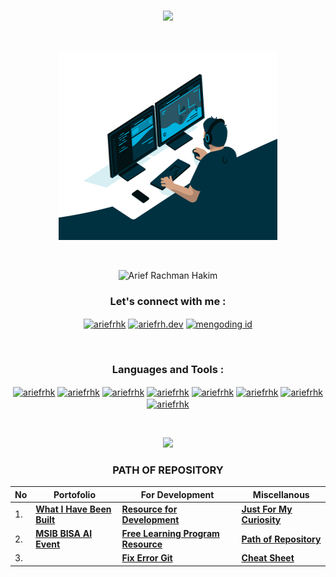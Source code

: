 <h3 align="center">
  <a href="https://git.io/typing-svg">
    <img src="https://readme-typing-svg.herokuapp.com?font=Fira+code&size=30&duration=3000&pause=1000&color=E4E4E4&background=000000E4&center=true&vCenter=true&width=435&lines=Hi,There👋;I'm+Arief+Rachman+Hakim;Logical+Visualizer👨‍💻;Nice+to+meet+you!">
  </a>
</h3>
<br>
<p align="center"><img src='https://github.com/ariefhk/Resource-for-Dev/blob/main/Profile/code.gif' alt='github' height='300' width='350' ></p>
<br>
<p align="center"> <img src="https://komarev.com/ghpvc/?username=ariefhk&label=Profile%20views&color=0e75b6&style=flat" alt="Arief Rachman Hakim" /> </p>
<h3 align="center">Let's connect with me :</h3>
<p align="center">
<a href="https://linkedin.com/in/ariefrhk" target="blank"><img align="center" src="https://img.shields.io/badge/LinkedIn-0A66C2?style=for-the-badge&logo=LinkedIn&logoColor=#0A66C2" alt="ariefrhk" /></a>
<a href="https://instagram.com/ariefrh.dev" target="blank" ><img align="center" src="https://img.shields.io/badge/Instagram-E4405F?style=for-the-badge&logo=Instagram&logoColor=white" alt="ariefrh.dev"/></a>
<a href="https://www.youtube.com/channel/UCh-ogojKcj7FwhKSHNL_Vwg" target="blank" ><img align="center" src="https://img.shields.io/badge/Youtube-FF0000?style=for-the-badge&logo=Youtube&logoColor=white" alt="mengoding id" /></a>
</p>

<br>
<h3 align="center">Languages and Tools :</h3>
<p align="center">
<a href="https://www.figma.com/" target="_blank"><img align="center" src="https://img.shields.io/badge/Figma-F24E1E?style=for-the-badge&logo=Figma&logoColor=white" alt="ariefrhk"  /></a>
<a href="https://developer.mozilla.org/en-US/docs/Web/HTML" target="_blank"><img align="center" src="https://img.shields.io/badge/HTML-E34F26?style=for-the-badge&logo=HTML5&logoColor=white" alt="ariefrhk"  /></a>
<a href="https://developer.mozilla.org/en-US/docs/Web/CSS" target="_blank"><img align="center" src="https://img.shields.io/badge/CSS-1572B6?style=for-the-badge&logo=CSS3&logoColor=white" alt="ariefrhk"  /></a>
<a href="https://developer.mozilla.org/en-US/docs/Web/JavaScript" target="_blank"><img align="center" src="https://img.shields.io/badge/JavaScript-F7DF1E?style=for-the-badge&logo=JavaScript&logoColor=black" alt="ariefrhk"  /></a>
<a href="https://reactjs.org/" target="_blank"><img align="center" src="https://img.shields.io/badge/ReactJs-61DAFB?style=for-the-badge&logo=React&logoColor=black" alt="ariefrhk"  /></a>
<a href="https://reactnative.dev/" target="_blank"><img align="center" src="https://img.shields.io/badge/React Native-blue?style=for-the-badge&logo=React&logoColor=white" alt="ariefrhk"  /></a>
<a href="https://nodejs.org/en/" target="_blank"><img align="center" src="https://img.shields.io/badge/Node Js-339933?style=for-the-badge&logo=Node.js&logoColor=white" alt="ariefrhk"  /></a>
<a href="https://www.python.org/" target="_blank"><img align="center" src="https://img.shields.io/badge/Python-FFD43B?style=for-the-badge&logo=python&logoColor=darkgreen" alt="ariefrhk"  /></a>
</p>
<br>
<!-- <p align="center"><img src="https://github-readme-stats.vercel.app/api/top-langs/?username=ariefhk&theme=github_dark" /></p> -->
<p align="center"><img src="https://github-readme-stats.vercel.app/api/top-langs/?username=ariefhk&layout=compact&theme=github_dark"></p>
<h3 align="center">PATH OF REPOSITORY</h3>
    <table align="center">
      <thead>
        <tr>
          <th align="left">No</th>
          <th align="center">Portofolio</th>
          <th align="center">For Development</th>
          <th align="center">Miscellanous</th>
        </tr>
      </thead>
      <tbody>
        <tr>
          <td align="left">1.</td>
          <td align="left">
            <strong
              ><a
                href="https://github.com/ariefhk/What-I-have-been-built/blob/main/README.md"
                >What I Have Been Built</a
              ></strong
            >
          </td>
           <td align="left">
            <strong
              ><a
                href="https://github.com/ariefhk/Resource-for-Dev/blob/main/README.md"
                >Resource for Development</a
              ></strong
            >
          </td>
           <td align="left">
            <strong
              ><a
                href="https://github.com/ariefhk/Just-For-Curiousity/blob/main/README.md"
                >Just For My Curiosity</a
              ></strong
            >
          </td>
        </tr>
        <tr>
          <td align="left">2.</td>
          <td align="left">
            <strong
              ><a
                href="https://github.com/ariefhk/MSIB-BisaAi-Ai_Hacker/blob/main/README.md"
                >MSIB BISA AI Event</a
              ></strong
            >
          </td>
          <td align="left">
            <strong
              ><a
                href="https://github.com/ariefhk/Free-Learning-Progmn-Resource/blob/main/README.md"
                >Free Learning Program Resource</a
              ></strong
            >
          </td>
          <td align="left">
            <strong
              ><a
                href="https://github.com/ariefhk/Path-of-Repo/blob/main/README.md"
                >Path of Repository</a
              ></strong
            >
          </td>
        </tr>
         <tr>
          <td align="left">3.</td>
          <td align="left">
            <strong
              ></strong
            >
          </td>
          <td align="left">
            <strong
              ><a
                href="https://github.com/ariefhk/Fix-Error-Git/blob/main/README.md"
                >Fix Error Git</a
              ></strong
            >
          </td>
          <td align="left">
            <strong
              ><a
                href="https://github.com/ariefhk/Cheat-Sheets/blob/main/README.md"
                >Cheat Sheet</a
              ></strong
            >
          </td>
        </tr>
      </tbody>
    </table>
   
